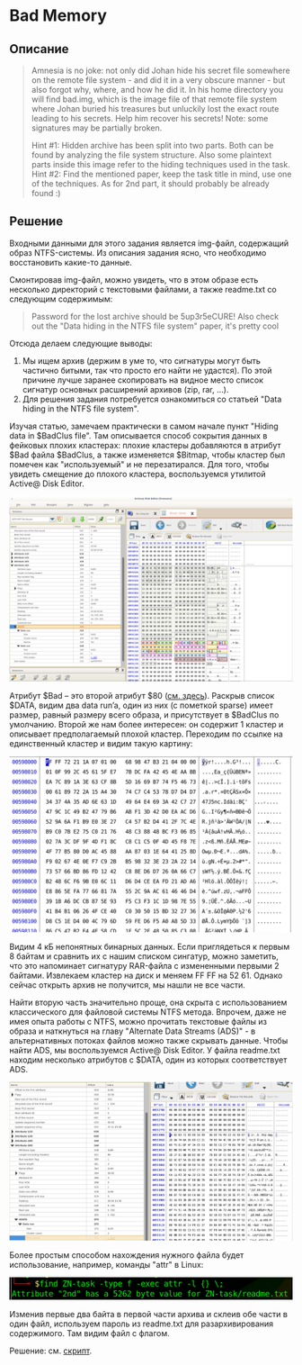 # Bad Memory

## Описание

> Amnesia is no joke: not only did Johan hide his secret file somewhere on the remote file system - and did it in a very obscure manner - but also forgot why, where, and how he did it.
> In his home directory you will find bad.img, which is the image file of that remote file system where Johan buried his treasures but unluckily lost the exact route leading to his secrets. 
> Help him recover his secrets! Note: some signatures may be partially broken.
> 
> Hint #1: Hidden archive has been split into two parts. Both can be found by analyzing the file system structure. Also some plaintext parts inside this image refer to the hiding techniques used in the task.
> Hint #2: Find the mentioned paper, keep the task title in mind, use one of the techniques. As for 2nd part, it should probably be already found :)

## Решение

Входными данными для этого задания является img-файл, содержащий образ NTFS-системы. Из описания задания ясно, что необходимо восстановить какие-то данные.

Смонтировав img-файл, можно увидеть, что в этом образе есть несколько директорий с текстовыми файлами, а также readme.txt со следующим содержимым:

> Password for the lost archive should be 5up3r5eCURE!
> Also check out the "Data hiding in the NTFS file system" paper, it's pretty cool

Отсюда делаем следующие выводы: 

1. Мы ищем архив (держим в уме то, что сигнатуры могут быть частично битыми, так что просто его найти не удастся). По этой причине лучше заранее скопировать на видное место список сигнатур основных расширений архивов (zip, rar, ...). 
2. Для решения задания потребуется ознакомиться со статьей "Data hiding in the NTFS file system".

Изучая статью, замечаем практически в самом начале пункт "Hiding data in $BadClus file". Там описывается способ сокрытия данных в фейковых плохих кластерах: плохие кластеры добавляются в атрибут $Bad файла $BadClus, а также изменяется $Bitmap, чтобы кластер был помечен как "используемый" и не перезатирался. Для того, чтобы увидеть смещение до плохого кластера, воспользуемся утилитой Active@ Disk Editor.

![bad_1](img/bad_1.png)

Атрибут $Bad – это второй атрибут $80 ([см. здесь](https://flatcap.org/linux-ntfs/ntfs/files/badclus.html)). Раскрыв список $DATA, видим два data run’a, один из них (с пометкой sparse) имеет размер, равный размеру всего образа, и присутствует в $BadClus по умолчанию. Второй же нам более интересен: он содержит 1 кластер и описывает предполагаемый плохой кластер. Переходим по ссылке на единственный кластер и видим такую картину:

![bad_2](img/bad_2.png)

Видим 4 кБ непонятных бинарных данных. Если приглядеться к первым 8 байтам и сравнить их с нашим списком сингатур, можно заметить, что это напоминает сигнатуру RAR-файла с измененными первыми 2 байтами. Извлекаем кластер на диск и меняем FF FF на 52 61. Однако сейчас открыть архив не получится, мы нашли не все части.

Найти вторую часть значительно проще, она скрыта с использованием классического для файловой системы NTFS метода. Впрочем, даже не имея опыта работы с NTFS, можно прочитать текстовые файлы из образа и наткнуться на главу "Alternate Data Streams (ADS)" - в альтернативных потоках файлов можно также скрывать данные. Чтобы найти ADS, мы воспользуемся Active@ Disk Editor. У файла readme.txt находим несколько атрибутов с $DATA, один из которых соответствует ADS.

![bad_3](img/bad_3.png)

Более простым способом нахождения нужного файла будет использование, например, команды "attr" в Linux:

![bad_4](img/bad_4.png)

Изменив первые два байта в первой части архива и склеив обе части в один файл, используем пароль из readme.txt для разархивирования содержимого. Там видим файл с флагом.

Решение: см. [скрипт](zn_bad_memory_solver.sh).
